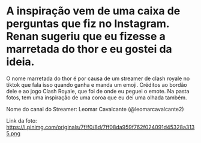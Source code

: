 # A inspiração vem de uma caixa de perguntas que fiz no Instagram. Renan sugeriu que eu fizesse a marretada do thor e eu gostei da ideia.

O nome marretada do thor é por causa de um streamer de clash royale no tiktok que fala isso quando ganha e manda um emoji. Créditos ao bordão dele e ao jogo Clash Royale, que foi de onde eu peguei o emote. Na pasta fotos, tem uma inspiração de uma coroa que eu dei uma olhada também.

Nome do canal do Streamer: Leomar Cavalcante (@leomarcavalcante2)

Link da foto: https://i.pinimg.com/originals/7f/f0/8d/7ff08da959f762f024091d45328a3135.png